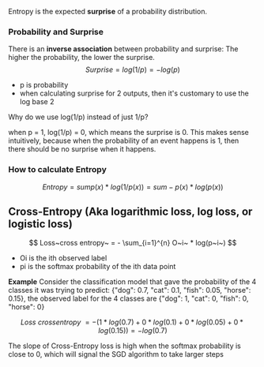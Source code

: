 Entropy is the expected **surprise** of a probability distribution.

### Probability and Surprise
There is an **inverse association** between probability and surprise:
The higher the probability, the lower the surprise.
$$
Surprise = log(1/p) = -log(p)
$$
- p is probability
- when calculating surprise for 2 outputs, then it's customary to use the log base 2

Why do we use log(1/p) instead of just 1/p? 

when p = 1, log(1/p) = 0, which means the surprise is 0. This makes sense intuitively, because when the probability of an event happens is 1, then there should be no surprise when it happens. 

### How to calculate Entropy
$$
Entropy = sum p(x) * log(1/p(x)) = sum -p(x)*log(p(x))
$$

## Cross-Entropy (Aka logarithmic loss, log loss, or logistic loss)

$$ Loss~cross entropy~ = - \sum_{i=1}^{n} O~i~ * log(p~i~) $$

- Oi is the ith observed label
- pi is the softmax probability of the ith data point

**Example**
Consider the classification model that gave the probability of the 4 classes it was trying to predict: {"dog": 0.7, "cat": 0.1, "fish": 0.05, "horse": 0.15}, the observed label for the 4 classes are {"dog": 1, "cat": 0, "fish": 0, "horse": 0}

$$
Loss~cross entropy~ = - (1 * log(0.7) + 0 * log(0.1) + 0 * log(0.05) + 0 * log(0.15)) = -log(0.7)
$$

The slope of Cross-Entropy loss is high when the softmax probability is close to 0, which will signal the SGD algorithm to take larger steps
